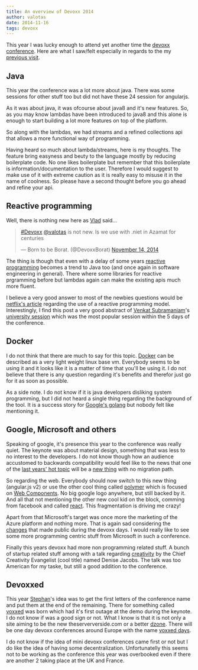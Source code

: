 ```yaml
---
title: An overview of Devoxx 2014
author: valotas
date: 2014-11-16
tags: devoxx
---
```


This year I was lucky enough to attend yet another time the [devoxx conference](http://devoxx.com). Here are what I saw/felt especially in regards to the my [previous visit](/an-overview-of-devoxx-2013).

## Java
This year the conference was a lot more about java. There was some sessions for other stuff too but did not have these 24 session for angularjs.

As it was about java, it was ofcourse about java8 and it's new features. So, as you may know lambdas have been introduced to java8 and this alone is enough to start building a lot more features on top of the platform.

So along with the lambdas, we had streams and a refined collections api that allows a more functional way of programming.

Having heard so much about lambda/streams, here is my thoughts. The feature bring easyness and beuty to the language mostly by reducing boilerplate code. No one likes boilerplate but remember that this boilerplate is information/documentation to the user. Therefore I would suggest to make use of it with extreme caution as it is really easy to misuse it in the name of coolness. So please have a second thought before you go ahead and refine your api.

## Reactive programming

Well, there is nothing new here as [Vlad](https://twitter.com/DevoxxBorat) said...

<blockquote class="twitter-tweet" lang="en"><p><a href="https://twitter.com/hashtag/Devoxx?src=hash">#Devoxx</a> <a href="https://twitter.com/valotas">@valotas</a> is not new. Is we use with .niet in Azamat for centuries</p>&mdash; Born to be Borat. (@DevoxxBorat) <a href="https://twitter.com/DevoxxBorat/status/533363657024233472">November 14, 2014</a></blockquote>

The thing is though that even with a delay of some years [reactive programming](http://www.reactivemanifesto.org/) becomes a trend to Java too (and once again in software engineering in general). There where some libraries for reactive prgramming before but lambdas again can make the existing apis much more fluent.

I believe a very good answer to most of the newbies questions would be [netflix's article](http://techblog.netflix.com/2013/02/rxjava-netflix-api.html) regarding the use of a reactive programming model. Interestingly, I find this post a very good abstract of [Venkat Subramaniam](https://twitter.com/venkat_s)'s [university session](http://cfp.devoxx.be/2014/talk/SUC-8683/Reactive_Programming:_creating_highly_responsive_applications) which was the most popular session within the 5 days of the conference.

## Docker

I do not think that there are much to say for this topic. [Docker][docker] can be described as a very light weight linux base vm. Everybody seems to be using it and it looks like it is a matter of time that you'll be using it. I do not believe that there is any question regarding it's benefits and therefor just go for it as soon as possible.

As a side note. I do not know if it is java developers disliking system programming, but I did not heard a single thing regarding the background of the tool. It is a success story for [Google's golang](https://golang.org/) but nobody felt like mentioning it.

## Google, Microsoft and others

Speaking of google, it's presence this year to the conference was really quiet. The keynote was about material design, something that was less to no interest to the developers. I do not know though how an audience accustomed to backwards compatibility would feel like to the news that one of the [last years' hot topic](https://angularjs.org/) will be a [new thing](https://www.youtube.com/watch?v=gNmWybAyBHI) with no migration path.

So regarding the web. Everybody should now switch to this new thing (angular.js v2) or use the other cool thing called [polymer](https://www.polymer-project.org/) which is focused on [Web Components](http://www.w3.org/TR/components-intro/). No big google logo anywhere, but still backed by it. And all that not mentioning the other new cool kid on the block, comming from facebook and called [react](http://facebook.github.io/react/). This fragmentation is driving me crazy!

Apart from that Microsoft's target was once more the marketing of the Azure platform and nothing more. That is again sad considering the [changes](http://www.forbes.com/sites/benkepes/2014/11/14/how-the-worm-turns-microsoft-open-sources-net/) that made public during the devoxx days. I would really like to see some more programming centric stuff from Microsoft in such a conference.

Finally this years devoxx had more non programming related stuff. A bunch of startup related stuff among with a talk regarding [creativity](http://thecreativedose.com/) by the Chief Creativity Evangelist (cool title) named Denise Jacobs. The talk was too American for my taske, but still a good addition to the conference.

## Devoxxed

This year [Stephan](https://twitter.com/Stephan007)'s idea was to get the first letters of the conference name and put them at the end of the remaining. There for something called [voxxed](https://www.voxxed.com/) was born which had it's first outage at the demo during the keynote. I do not know if was a good sign or not. What I know is that it is not only a site aiming to be the new theserververside.com or a better [dzone](http://java.dzone.com/). There will be one day devoxx conferences around Europe with the name [voxxed days](https://www.voxxed.com/voxxed-days/).

I do not know if the idea of mini devoxx conferences came first or not but I do like the idea of having some decentralization. Unfortunatelly this seems not to be working as the conference this year was overbooked even if there are another 2 taking place at the UK and France.


[devoxx]: http://devoxx.be
[devoxx-2014]: http://cfp.devoxx.be/2014
[devoxx-borat-nothing-new]: https://twitter.com/DevoxxBorat/status/533363657024233472
[docker]: https://www.docker.com/
